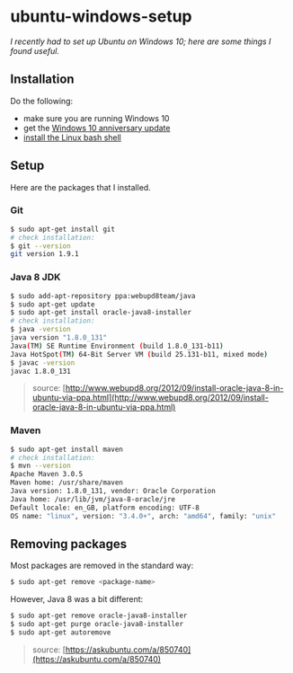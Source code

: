# ubuntu-windows-setup

_I recently had to set up Ubuntu on Windows 10; here are some things I found useful._

## Installation

Do the following:

- make sure you are running Windows 10
- get the [Windows 10 anniversary update](https://blogs.windows.com/windowsexperience/2016/08/02/how-to-get-the-windows-10-anniversary-update/)
- [install the Linux bash shell](https://msdn.microsoft.com/en-gb/commandline/wsl/install_guide)

## Setup

Here are the packages that I installed.

### Git

```bash
$ sudo apt-get install git
# check installation:
$ git --version
git version 1.9.1
```

### Java 8 JDK

```bash
$ sudo add-apt-repository ppa:webupd8team/java
$ sudo apt-get update
$ sudo apt-get install oracle-java8-installer
# check installation:
$ java -version
java version "1.8.0_131"
Java(TM) SE Runtime Environment (build 1.8.0_131-b11)
Java HotSpot(TM) 64-Bit Server VM (build 25.131-b11, mixed mode)
$ javac -version
javac 1.8.0_131
```

> source: [http://www.webupd8.org/2012/09/install-oracle-java-8-in-ubuntu-via-ppa.html](http://www.webupd8.org/2012/09/install-oracle-java-8-in-ubuntu-via-ppa.html)

### Maven

```bash
$ sudo apt-get install maven
# check installation:
$ mvn --version
Apache Maven 3.0.5
Maven home: /usr/share/maven
Java version: 1.8.0_131, vendor: Oracle Corporation
Java home: /usr/lib/jvm/java-8-oracle/jre
Default locale: en_GB, platform encoding: UTF-8
OS name: "linux", version: "3.4.0+", arch: "amd64", family: "unix"
```

## Removing packages

Most packages are removed in the standard way:

```bash
$ sudo apt-get remove <package-name>
```

However, Java 8 was a bit different:

```bash
$ sudo apt-get remove oracle-java8-installer
$ sudo apt-get purge oracle-java8-installer
$ sudo apt-get autoremove
```

> source: [https://askubuntu.com/a/850740](https://askubuntu.com/a/850740)
